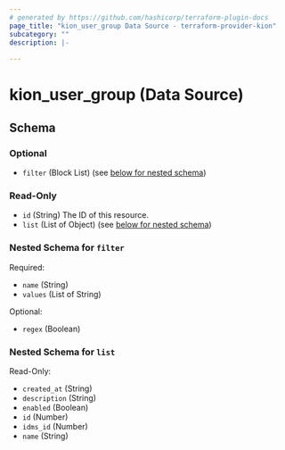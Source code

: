 ```yaml
---
# generated by https://github.com/hashicorp/terraform-plugin-docs
page_title: "kion_user_group Data Source - terraform-provider-kion"
subcategory: ""
description: |-
  
---
```


# kion_user_group (Data Source)





<!-- schema generated by tfplugindocs -->
## Schema

### Optional

- `filter` (Block List) (see [below for nested schema](#nestedblock--filter))

### Read-Only

- `id` (String) The ID of this resource.
- `list` (List of Object) (see [below for nested schema](#nestedatt--list))

<a id="nestedblock--filter"></a>
### Nested Schema for `filter`

Required:

- `name` (String)
- `values` (List of String)

Optional:

- `regex` (Boolean)


<a id="nestedatt--list"></a>
### Nested Schema for `list`

Read-Only:

- `created_at` (String)
- `description` (String)
- `enabled` (Boolean)
- `id` (Number)
- `idms_id` (Number)
- `name` (String)


